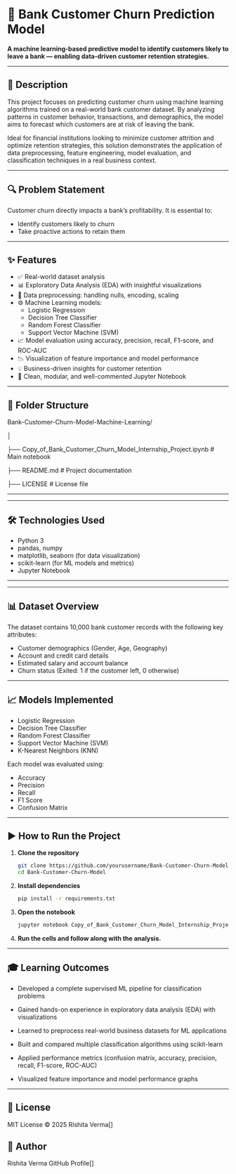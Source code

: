 # 🏦 Bank Customer Churn Prediction Model

**A machine learning-based predictive model to identify customers likely to leave a bank — enabling data-driven customer retention strategies.**

---

## 📑 Description

This project focuses on predicting customer churn using machine learning algorithms trained on a real-world bank customer dataset. By analyzing patterns in customer behavior, transactions, and demographics, the model aims to forecast which customers are at risk of leaving the bank.

Ideal for financial institutions looking to minimize customer attrition and optimize retention strategies, this solution demonstrates the application of data preprocessing, feature engineering, model evaluation, and classification techniques in a real business context.

---

## 🔍 Problem Statement

Customer churn directly impacts a bank’s profitability. It is essential to:
- Identify customers likely to churn
- Take proactive actions to retain them

---

## ✨ Features

- ✅ Real-world dataset analysis
- 📊 Exploratory Data Analysis (EDA) with insightful visualizations  
- 🧹 Data preprocessing: handling nulls, encoding, scaling  
- ⚙️ Machine Learning models:
  - Logistic Regression  
  - Decision Tree Classifier  
  - Random Forest Classifier  
  - Support Vector Machine (SVM)
- 📈 Model evaluation using accuracy, precision, recall, F1-score, and ROC-AUC  
- 📉 Visualization of feature importance and model performance
- 💡 Business-driven insights for customer retention 
- 📂 Clean, modular, and well-commented Jupyter Notebook  

---


## 📁 Folder Structure

Bank-Customer-Churn-Model-Machine-Learning/

│

├── Copy_of_Bank_Customer_Churn_Model_Internship_Project.ipynb # Main notebook

├── README.md # Project documentation

├── LICENSE # License file

---


---

## 🛠️ Technologies Used

- Python 3  
- pandas, numpy  
- matplotlib, seaborn (for data visualization)  
- scikit-learn (for ML models and metrics)  
- Jupyter Notebook  

---

---

## 📊 Dataset Overview

The dataset contains 10,000 bank customer records with the following key attributes:

- Customer demographics (Gender, Age, Geography)
- Account and credit card details
- Estimated salary and account balance
- Churn status (Exited: 1 if the customer left, 0 otherwise)

---

## 📈 Models Implemented

- Logistic Regression  
- Decision Tree Classifier  
- Random Forest Classifier  
- Support Vector Machine (SVM)  
- K-Nearest Neighbors (KNN)

Each model was evaluated using:
- Accuracy  
- Precision  
- Recall  
- F1 Score  
- Confusion Matrix  

---

## ▶️ How to Run the Project

1. **Clone the repository**
   ```bash
   git clone https://github.com/yourusername/Bank-Customer-Churn-Model.git
   cd Bank-Customer-Churn-Model

2. **Install dependencies**
   ```bash
   pip install -r requirements.txt
   
3. **Open the notebook**
   ```bash
   jupyter notebook Copy_of_Bank_Customer_Churn_Model_Internship_Project.ipynb

4. **Run the cells and follow along with the analysis.**

---

## 🎓 Learning Outcomes

- Developed a complete supervised ML pipeline for classification problems

- Gained hands-on experience in exploratory data analysis (EDA) with visualizations

- Learned to preprocess real-world business datasets for ML applications

- Built and compared multiple classification algorithms using scikit-learn

- Applied performance metrics (confusion matrix, accuracy, precision, recall, F1-score, ROC-AUC)

- Visualized feature importance and model performance graphs

---

## 📄 License

MIT License © 2025 Rishita Verma[]


## 👤 Author

Rishita Verma
GitHub Profile[]
